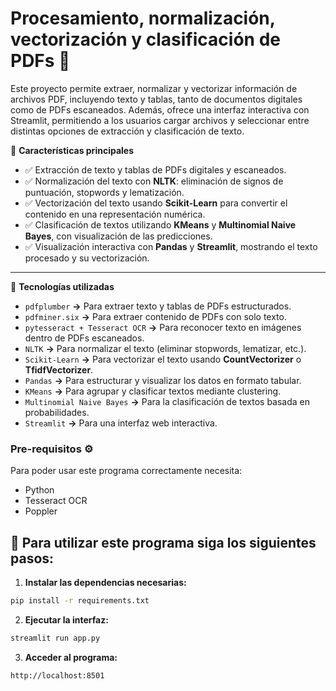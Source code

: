 # Procesamiento, normalización, vectorización y clasificación de PDFs 📜

Este proyecto permite extraer, normalizar y vectorizar información de archivos PDF, incluyendo texto y tablas, tanto de documentos digitales como de PDFs escaneados. Además, ofrece una interfaz interactiva con Streamlit, permitiendo a los usuarios cargar archivos y seleccionar entre distintas opciones de extracción y clasificación de texto.

🔹 **Características principales**

- ✅ Extracción de texto y tablas de PDFs digitales y escaneados.
- ✅ Normalización del texto con **NLTK**: eliminación de signos de puntuación, stopwords y lematización.
- ✅ Vectorización del texto usando **Scikit-Learn** para convertir el contenido en una representación numérica.
- ✅ Clasificación de textos utilizando **KMeans** y **Multinomial Naive Bayes**, con visualización de las predicciones.
- ✅ Visualización interactiva con **Pandas** y **Streamlit**, mostrando el texto procesado y su vectorización.

---

📌 **Tecnologías utilizadas**

- `pdfplumber` **→** Para extraer texto y tablas de PDFs estructurados.
- `pdfminer.six` **→** Para extraer contenido de PDFs con solo texto.
- `pytesseract + Tesseract OCR` **→** Para reconocer texto en imágenes dentro de PDFs escaneados.
- `NLTK` **→** Para normalizar el texto (eliminar stopwords, lematizar, etc.).
- `Scikit-Learn` **→** Para vectorizar el texto usando **CountVectorizer** o **TfidfVectorizer**.
- `Pandas` **→** Para estructurar y visualizar los datos en formato tabular.
- `KMeans` **→** Para agrupar y clasificar textos mediante clustering.
- `Multinomial Naive Bayes` **→** Para la clasificación de textos basada en probabilidades.
- `Streamlit` **→** Para una interfaz web interactiva.


### Pre-requisitos ⚙️
Para poder usar este programa correctamente necesita:

- Python
- Tesseract OCR
- Poppler

## 📌 Para utilizar este programa siga los siguientes pasos:

1. **Instalar las dependencias necesarias:** 
````bash
pip install -r requirements.txt
````

2. **Ejecutar la interfaz:**
````bash
streamlit run app.py
````

3. **Acceder al programa:**

`http://localhost:8501`